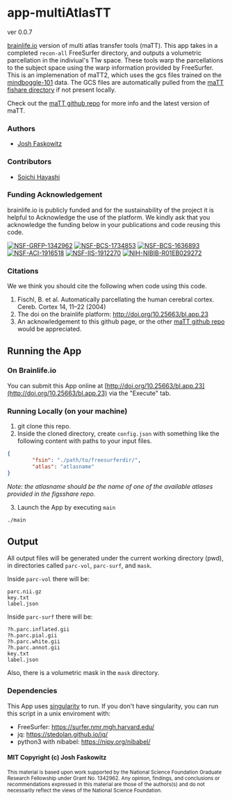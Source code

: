 # app-multiAtlasTT

ver 0.0.7

[brainlife.io](https://brainlife.io/) version of multi atlas transfer tools (maTT). This app takes in a completed `recon-all` FreeSurfer directory, and outputs a volumetric parcellation in the indiviual's T1w space. These tools warp the parcellations to the subject space using the warp information provided by FreeSurfer. This is an implemenation of maTT2, which uses the gcs files trained on the [mindboggle-101](https://mindboggle.info/data) data. The GCS files are automatically pulled from the [maTT fishare directory](https://figshare.com/articles/multiAtlasTT_data/5998583/1) if not present locally. 

Check out the [maTT github repo](https://github.com/faskowit/multiAtlasTT) for more info and the latest version of maTT.  

### Authors
- [Josh Faskowitz](jfaskowi@iu.edu)

### Contributors
- [Soichi Hayashi](hayashis@iu.edu)

### Funding Acknowledgement
brainlife.io is publicly funded and for the sustainability of the project it is helpful to Acknowledge the use of the platform. We kindly ask that you acknowledge the funding below in your publications and code reusing this code.

[![NSF-GRFP-1342962](https://img.shields.io/badge/NSF_GRFP-1342962-blue.svg)](https://www.nsf.gov/awardsearch/showAward?AWD_ID=1342962)
[![NSF-BCS-1734853](https://img.shields.io/badge/NSF_BCS-1734853-blue.svg)](https://nsf.gov/awardsearch/showAward?AWD_ID=1734853)
[![NSF-BCS-1636893](https://img.shields.io/badge/NSF_BCS-1636893-blue.svg)](https://nsf.gov/awardsearch/showAward?AWD_ID=1636893)
[![NSF-ACI-1916518](https://img.shields.io/badge/NSF_ACI-1916518-blue.svg)](https://nsf.gov/awardsearch/showAward?AWD_ID=1916518)
[![NSF-IIS-1912270](https://img.shields.io/badge/NSF_IIS-1912270-blue.svg)](https://nsf.gov/awardsearch/showAward?AWD_ID=1912270)
[![NIH-NIBIB-R01EB029272](https://img.shields.io/badge/NIH_NIBIB-R01EB029272-green.svg)](https://grantome.com/grant/NIH/R01-EB029272-01)

### Citations
We we think you should cite the following when code using this code. 

1. Fischl, B. et al. Automatically parcellating the human cerebral cortex. Cereb. Cortex 14, 11–22 (2004)
2. The doi on the brainlife platform: http://doi.org/10.25663/bl.app.23
3. An acknowledgement to this github page, or the other [maTT github repo](https://github.com/faskowit/multiAtlasTT) would be appreciated.

## Running the App 

### On Brainlife.io

You can submit this App online at [http://doi.org/10.25663/bl.app.23](http://doi.org/10.25663/bl.app.23) via the "Execute" tab.

### Running Locally (on your machine)

1. git clone this repo.
2. Inside the cloned directory, create `config.json` with something like the following content with paths to your input files.

```json
{
        "fsin": "./path/to/freesurferdir/",
        "atlas": "atlasname"
}
```

*Note: the atlasname should be the name of one of the available atlases provided in the figsshare repo.*

3. Launch the App by executing `main`

```bash
./main
```

## Output

All output files will be generated under the current working directory (pwd), in directories called `parc-vol`, `parc-surf`, and `mask`. 

Inside `parc-vol` there will be:
```
parc.nii.gz
key.txt
label.json
```

Inside `parc-surf` there will be:
```
?h.parc.inflated.gii
?h.parc.pial.gii
?h.parc.white.gii
?h.parc.annot.gii
key.txt
label.json
```

Also, there is a volumetric mask in the `mask` directory. 

### Dependencies

This App uses [singularity](https://www.sylabs.io/singularity/) to run. If you don't have singularity, you can run this script in a unix enviroment with:  

  - FreeSurfer: https://surfer.nmr.mgh.harvard.edu/
  - jq: https://stedolan.github.io/jq/
  - python3 with nibabel: https://nipy.org/nibabel/

#### MIT Copyright (c) Josh Faskowitz

<sub> This material is based upon work supported by the National Science Foundation Graduate Research Fellowship under Grant No. 1342962. Any opinion, findings, and conclusions or recommendations expressed in this material are those of the authors(s) and do not necessarily reflect the views of the National Science Foundation. </sub>

